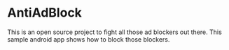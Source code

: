 AntiAdBlock
===========

This is an open source project to fight all those ad blockers out there. This sample android app shows how to block those blockers.
